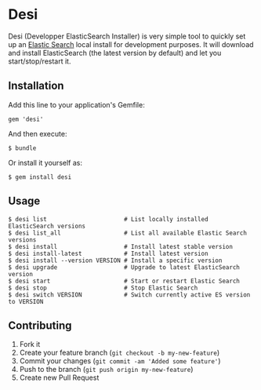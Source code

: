 # Desi

Desi (Developper ElasticSearch Installer) is very simple tool to quickly set up
an [Elastic Search](http://www.elasticsearch.org/) local install for
development purposes. It will download and install ElasticSearch (the latest
version by default) and let you start/stop/restart it.

## Installation

Add this line to your application's Gemfile:

    gem 'desi'

And then execute:

    $ bundle

Or install it yourself as:

    $ gem install desi

## Usage

    $ desi list                      # List locally installed ElasticSearch versions
    $ desi list_all                  # List all available Elastic Search versions
    $ desi install                   # Install latest stable version
    $ desi install-latest            # Install latest version
    $ desi install --version VERSION # Install a specific version
    $ desi upgrade                   # Upgrade to latest ElasticSearch version
    $ desi start                     # Start or restart Elastic Search
    $ desi stop                      # Stop Elastic Search
    $ desi switch VERSION            # Switch currently active ES version to VERSION

## Contributing

1. Fork it
2. Create your feature branch (`git checkout -b my-new-feature`)
3. Commit your changes (`git commit -am 'Added some feature'`)
4. Push to the branch (`git push origin my-new-feature`)
5. Create new Pull Request
